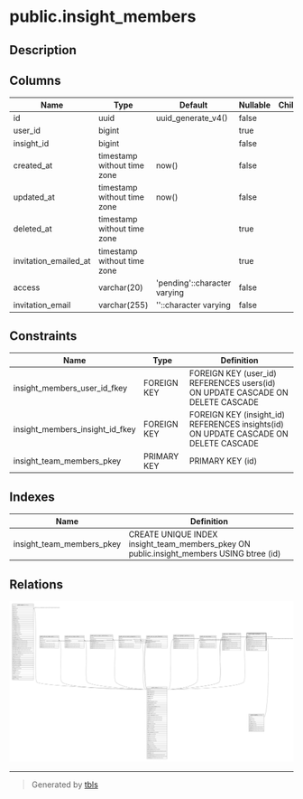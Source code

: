 # public.insight_members

## Description

## Columns

| Name                  | Type                        | Default                      | Nullable | Children | Parents                               | Comment |
| --------------------- | --------------------------- | ---------------------------- | -------- | -------- | ------------------------------------- | ------- |
| id                    | uuid                        | uuid_generate_v4()           | false    |          |                                       |         |
| user_id               | bigint                      |                              | true     |          | [public.users](public.users.md)       |         |
| insight_id            | bigint                      |                              | false    |          | [public.insights](public.insights.md) |         |
| created_at            | timestamp without time zone | now()                        | false    |          |                                       |         |
| updated_at            | timestamp without time zone | now()                        | false    |          |                                       |         |
| deleted_at            | timestamp without time zone |                              | true     |          |                                       |         |
| invitation_emailed_at | timestamp without time zone |                              | true     |          |                                       |         |
| access                | varchar(20)                 | 'pending'::character varying | false    |          |                                       |         |
| invitation_email      | varchar(255)                | ''::character varying        | false    |          |                                       |         |

## Constraints

| Name                            | Type        | Definition                                                                           |
| ------------------------------- | ----------- | ------------------------------------------------------------------------------------ |
| insight_members_user_id_fkey    | FOREIGN KEY | FOREIGN KEY (user_id) REFERENCES users(id) ON UPDATE CASCADE ON DELETE CASCADE       |
| insight_members_insight_id_fkey | FOREIGN KEY | FOREIGN KEY (insight_id) REFERENCES insights(id) ON UPDATE CASCADE ON DELETE CASCADE |
| insight_team_members_pkey       | PRIMARY KEY | PRIMARY KEY (id)                                                                     |

## Indexes

| Name                      | Definition                                                                               |
| ------------------------- | ---------------------------------------------------------------------------------------- |
| insight_team_members_pkey | CREATE UNIQUE INDEX insight_team_members_pkey ON public.insight_members USING btree (id) |

## Relations

![er](public.insight_members.svg)

---

> Generated by [tbls](https://github.com/k1LoW/tbls)
